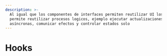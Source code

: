 ```yaml
---
description: >-
  Al igual que los componentes de interfaces permiten reutilizar UI los hooks
  permite reutilizar procesos logicos, ejemplo ejecutar actualizaciones
  asíncronas, comunicar efectos y controlar estados solo
---
```


# Hooks

### 

### 

